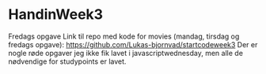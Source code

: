 # HandinWeek3
Fredags opgave
Link til repo med  kode for movies (mandag, tirsdag og fredags opgave): https://github.com/Lukas-bjornvad/startcodeweek3
Der er nogle røde opgaver jeg ikke fik lavet i javascriptwednesday, men alle de nødvendige for studypoints er lavet.
